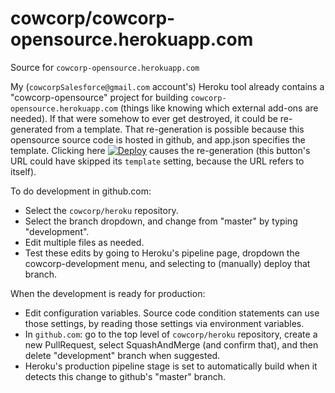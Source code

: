 # cowcorp/cowcorp-opensource.herokuapp.com
<p>Source for <nobr><code>cowcorp-opensource.herokuapp.com</code></nobr></p>
<p>
My <nobr>(<code>cowcorpSalesforce@gmail.com</code> account's) Heroku</nobr> tool already contains a "cowcorp-opensource" project for building <nobr><code>cowcorp-opensource.herokuapp.com</code></nobr> (things like knowing which external add-ons are needed).
If that were somehow to ever get destroyed, it could be re-generated from a template.
That re-generation is possible because this opensource source code is hosted in github, and app.json specifies the template.
Clicking here <a href="https://heroku.com/deploy?template=https://github.com/cowcorp/cowcorp-opensource.herokuapp.com"><img src="https://www.herokucdn.com/deploy/button.svg" alt="Deploy"></a> causes the re-generation (this button's URL could have skipped its <nobr><code>template</code></nobr> setting, because the URL refers to itself).
</p>
<p>To do development in github.com:</p>
<ul><li>Select the <nobr><code>cowcorp/heroku</code></nobr> repository.</li>
<li>Select the branch dropdown, and change from "master" by typing "development".</li>
<li>Edit multiple files as needed.</li>
<li>Test these edits by going to Heroku's pipeline page, dropdown the cowcorp-development menu, and selecting to (manually) deploy that branch.</li></ul>
<p>When the development is ready for production:</p>
<ul><li>Edit configuration variables. Source code condition statements can use those settings, by reading those settings via environment variables.</li>
<li>In <nobr><code>github.com</code>:</nobr> go to the top level of <nobr><code>cowcorp/heroku</code></nobr> repository, create a new PullRequest, select SquashAndMerge (and confirm that), and then delete "development" branch when suggested.</li>
<li>Heroku's production pipeline stage is set to automatically build when it detects this change to github's "master" branch.</li></ul>
